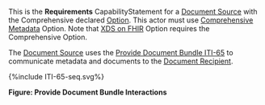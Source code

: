 This is the **Requirements** CapabilityStatement for a [Document Source](2_actors_and_transactions.html#document-source) with the Comprehensive declared [Option](2_actors_and_transactions.html#actor-options). 
This actor must use [Comprehensive Metadata](2_actors_and_transactions.html#comprehensive-metadata-option) Option.
Note that [XDS on FHIR](2_actors_and_transactions.html#xds-on-fhir-option) Option requires the Comprehensive Option.

The [Document Source](2_actors_and_transactions.html#document-source) uses the [Provide Document Bundle ITI-65](ITI-65.html) to communicate metadata and documents to the [Document Recipient](2_actors_and_transactions.html#document-recipient).

<div>
{%include ITI-65-seq.svg%}
</div>

<div style="clear: left"/>

**Figure: Provide Document Bundle Interactions**



